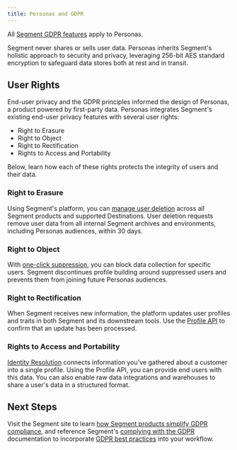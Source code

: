 ```yaml
---
title: Personas and GDPR
---
```


All [Segment GDPR features](/docs/privacy/complying-with-the-gdpr/) apply to Personas.

Segment never shares or sells user data. Personas inherits Segment's holistic approach to security and privacy, leveraging 256-bit AES standard encryption to safeguard data stores both at rest and in transit.

## User Rights

End-user privacy and the GDPR principles informed the design of Personas, a product powered by first-party data. Personas integrates Segment's existing end-user privacy features with several user rights:


- Right to Erasure
- Right to Object
- Right to Rectification
- Rights to Access and Portability

Below, learn how each of these rights protects the integrity of users and their data.

### Right to Erasure

Using Segment's platform, you can [manage user deletion](/docs/privacy/user-deletion-and-suppression/) across all Segment products and supported Destinations. User deletion requests remove user data from all internal Segment archives and environments, including Personas audiences, within 30 days.

### Right to Object

With [one-click suppression](/docs/privacy/user-deletion-and-suppression/#supressed-users), you can block data collection for specific users. Segment discontinues profile building around suppressed users and prevents them from joining future Personas audiences.

### Right to Rectification

When Segment receives new information, the platform updates user profiles and traits in both Segment and its downstream tools. Use the [Profile API](/docs/personas/profile-api/) to confirm that an update has been processed.

### Rights to Access and Portability

[Identity Resolution](/docs/personas/identity-resolution/) connects information you've gathered about a customer into a single profile. Using the Profile API, you can provide end users with this data. You can also enable raw data integrations and warehouses to share a user's data in a structured format.

## Next Steps

Visit the Segment site to learn [how Segment products simplify GDPR compliance](https://segment.com/product/gdpr), and reference Segment's [complying with the GDPR](/docs/privacy/complying-with-the-gdpr/) documentation to incorporate [GDPR best practices](/docs/privacy/complying-with-the-gdpr/#things-you-can-do-to-address-gdpr) into your workflow.
